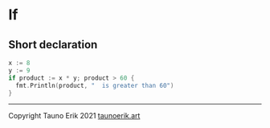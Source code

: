 # If

## Short declaration

```Go
x := 8
y := 9
if product := x * y; product > 60 {
  fmt.Println(product, "  is greater than 60")
}
```

___

Copyright Tauno Erik 2021 [taunoerik.art](https://taunoerik.art/)